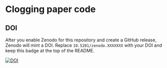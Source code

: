 # Clogging paper code

## DOI
After you enable Zenodo for this repository and create a GitHub release, Zenodo will mint a DOI.
Replace `10.5281/zenodo.XXXXXXX` with your DOI and keep this badge at the top of the README.

[![DOI](https://zenodo.org/badge/DOI/10.5281/zenodo.XXXXXXX.svg)](https://doi.org/10.5281/zenodo.XXXXXXX)
